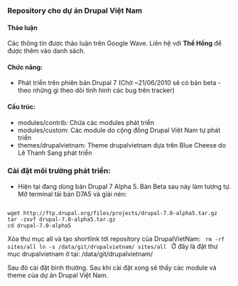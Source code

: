 ### Repository cho dự án Drupal Việt Nam

#### Thảo luận
Các thông tin được thảo luận trên Google Wave. Liên hệ với **Thế Hồng** để được thêm vào danh sách.

#### Chức năng:
- Phát triển trên phiên bản Drupal 7 (Chờ ~21/06/2010 sẽ có bản beta - theo những gì theo dõi tình hình các bug trên tracker)

#### Cấu trúc:
- modules/contrib: Chứa các modules phát triển
- modules/custom: Các module do cộng đồng Drupal Việt Nam tự phát triển
- themes/drupalvietnam: Theme drupalvietnam dựa trên Blue Cheese do Lê Thanh Sang phát triển


### Cài đặt môi trường phát triển:
- Hiện tại đang dùng bản Drupal 7 Alpha 5. Bản Beta sau này làm tương tự.
Mở terminal tải bản D7A5 và giải nén:
<code>
wget http://ftp.drupal.org/files/projects/drupal-7.0-alpha5.tar.gz
tar -zxvf drupal-7.0-alpha5.tar.gz
cd drupal-7.0-alpha5
</code>

Xóa thư mục all và tạo shortlink tới repository của DrupalVietNam:
<code>
rm -rf sites/all
ln -s /data/git/drupalvietnam/ sites/all
</code>
Ở đây là đặt thư mục drupalvietnam ở tại: /data/git/drupalvietnam/

Sau đó cài đặt bình thường. Sau khi cài đặt xong sẽ thấy các module và theme của dự án Drupal Việt Nam.
